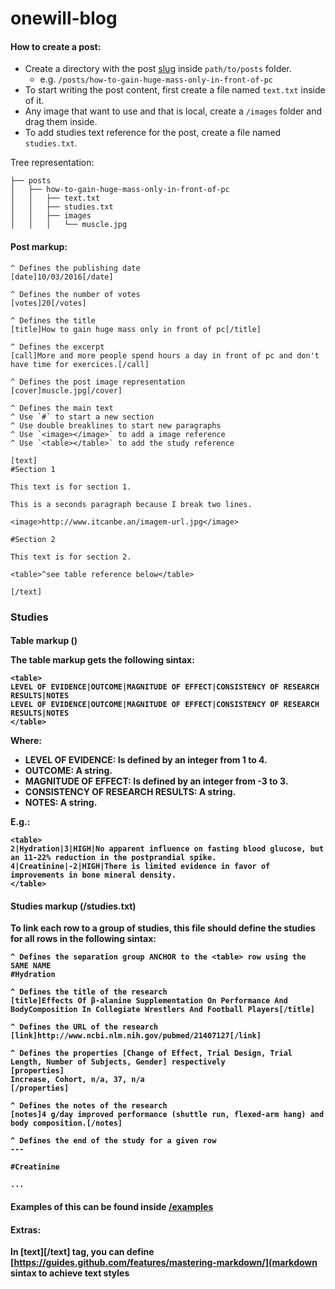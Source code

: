 # onewill-blog

#### How to create a post:
- Create a directory with the post [slug](https://en.wikipedia.org/wiki/Slug_(publishing)) inside `path/to/posts` folder.
  - e.g. `/posts/how-to-gain-huge-mass-only-in-front-of-pc`
- To start writing the post content, first create a file named `text.txt` inside of it.
- Any image that want to use and that is local, create a `/images` folder and drag them inside.
- To add studies text reference for the post, create a file named `studies.txt`.

Tree representation:
```
├── posts
│   ├── how-to-gain-huge-mass-only-in-front-of-pc
│   │   ├── text.txt
│   │   ├── studies.txt
│   │   ├── images
│   │   │   └── muscle.jpg
```

#### Post markup:
```
^ Defines the publishing date
[date]10/03/2016[/date]

^ Defines the number of votes
[votes]20[/votes]

^ Defines the title
[title]How to gain huge mass only in front of pc[/title]

^ Defines the excerpt
[call]More and more people spend hours a day in front of pc and don't have time for exercices.[/call]

^ Defines the post image representation
[cover]muscle.jpg[/cover]

^ Defines the main text
^ Use `#` to start a new section
^ Use double breaklines to start new paragraphs
^ Use `<image></image>` to add a image reference
^ Use `<table></table>` to add the study reference

[text]
#Section 1

This text is for section 1.

This is a seconds paragraph because I break two lines.

<image>http://www.itcanbe.an/imagem-url.jpg</image>

#Section 2

This text is for section 2.

<table>^see table reference below</table>

[/text]

```

### Studies

#### Table markup (<table>)

The table markup gets the following sintax:
```
<table>
LEVEL OF EVIDENCE|OUTCOME|MAGNITUDE OF EFFECT|CONSISTENCY OF RESEARCH RESULTS|NOTES
LEVEL OF EVIDENCE|OUTCOME|MAGNITUDE OF EFFECT|CONSISTENCY OF RESEARCH RESULTS|NOTES
</table>
```

Where:
- LEVEL OF EVIDENCE: Is defined by an integer from 1 to 4.
- OUTCOME: A string.
- MAGNITUDE OF EFFECT: Is defined by an integer from -3 to 3.
- CONSISTENCY OF RESEARCH RESULTS: A string.
- NOTES: A string.

E.g.:
```
<table>
2|Hydration|3|HIGH|No apparent influence on fasting blood glucose, but an 11-22% reduction in the postprandial spike.
4|Creatinine|-2|HIGH|There is limited evidence in favor of improvements in bone mineral density.
</table>
```

#### Studies markup (/studies.txt)
To link each row to a group of studies, this file should define the studies for all rows in the following sintax:

```
^ Defines the separation group ANCHOR to the <table> row using the SAME NAME
#Hydration

^ Defines the title of the research
[title]Effects Of β-alanine Supplementation On Performance And BodyComposition In Collegiate Wrestlers And Football Players[/title]

^ Defines the URL of the research
[link]http://www.ncbi.nlm.nih.gov/pubmed/21407127[/link]

^ Defines the properties [Change of Effect, Trial Design, Trial Length, Number of Subjects, Gender] respectively
[properties]
Increase, Cohort, n/a, 37, n/a
[/properties]

^ Defines the notes of the research
[notes]4 g/day improved performance (shuttle run, flexed-arm hang) and body composition.[/notes]

^ Defines the end of the study for a given row
---

#Creatinine

...

```

#### Examples of this can be found inside [/examples](examples)

#### Extras:
In [text][/text] tag, you can define [https://guides.github.com/features/mastering-markdown/](markdown sintax to achieve text styles
